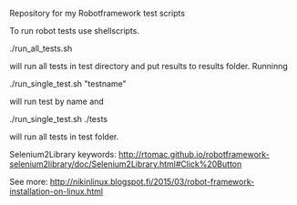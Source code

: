 Repository for my Robotframework test scripts

To run robot tests use shellscripts.

./run_all_tests.sh

will run all tests in test directory and put results to results folder. Runninng

./run_single_test.sh "testname"

will run test by name and

./run_single_test.sh ./tests

will run all tests in test folder.

Selenium2Library keywords: http://rtomac.github.io/robotframework-selenium2library/doc/Selenium2Library.html#Click%20Button

See more:
http://nikinlinux.blogspot.fi/2015/03/robot-framework-installation-on-linux.html
